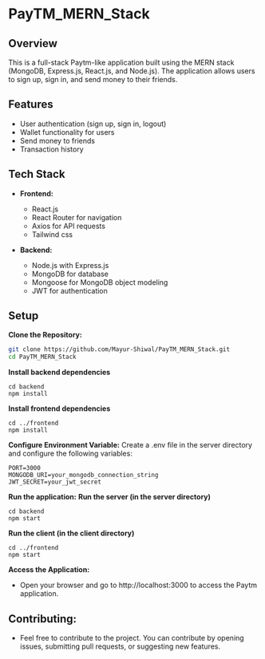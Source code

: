 # PayTM_MERN_Stack

## Overview

This is a full-stack Paytm-like application built using the MERN stack (MongoDB, Express.js, React.js, and Node.js). The application allows users to sign up, sign in, and send money to their friends.

## Features

- User authentication (sign up, sign in, logout)
- Wallet functionality for users
- Send money to friends
- Transaction history

## Tech Stack

- **Frontend:**
  - React.js
  - React Router for navigation
  - Axios for API requests
  - Tailwind css

- **Backend:**
  - Node.js with Express.js
  - MongoDB for database
  - Mongoose for MongoDB object modeling
  - JWT for authentication

## Setup

  **Clone the Repository:**
   ```bash
   git clone https://github.com/Mayur-Shiwal/PayTM_MERN_Stack.git
   cd PayTM_MERN_Stack
```
**Install backend dependencies**
```
cd backend
npm install
``` 
**Install frontend dependencies**
```
cd ../frontend
npm install
```
**Configure Environment Variable:**
   Create a .env file in the server directory and configure the following variables:
   ```
   PORT=3000
   MONGODB_URI=your_mongodb_connection_string
   JWT_SECRET=your_jwt_secret
  ```
**Run the application:**
   **Run the server (in the server directory)**
  ```
  cd backend
  npm start
  ```
  **Run the client (in the client directory)**
  ```
  cd ../frontend
  npm start
  ```
**Access the Application:**
- Open your browser and go to http://localhost:3000 to access the Paytm application.

## Contributing:
- Feel free to contribute to the project. You can contribute by opening issues, submitting pull requests, or suggesting new features.
